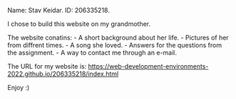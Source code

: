 Name: Stav Keidar.
ID: 206335218.

I chose to build this website on my grandmother.


The website conatins:
	- A short background about her life.
	- Pictures of her from diffrent times.
	- A song she loved.
	- Answers for the questions from the assignment.
	- A way to contact me through an e-mail.


The URL for my website is:
https://web-development-environments-2022.github.io/206335218/index.html


Enjoy :)


